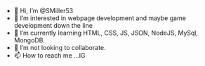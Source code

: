 - 👋 Hi, I’m @SMiller53
- 👀 I’m interested in webpage development and maybe game development down the line
- 🌱 I’m currently learning HTML, CSS, JS, JSON, NodeJS, MySql, MongoDB. 
- 💞️ I’m not looking to collaborate.
- 📫 How to reach me ...IG

<!---
SMiller53/SMiller53 is a ✨ special ✨ repository because its `README.md` (this file) appears on your GitHub profile.
You can click the Preview link to take a look at your changes.
--->
